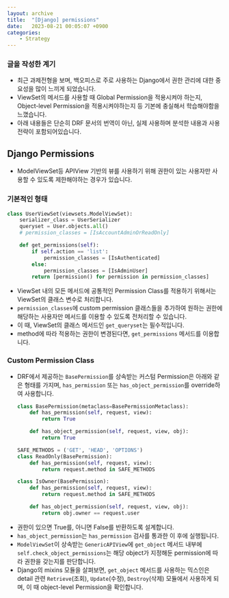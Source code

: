 ```yaml
---
layout: archive
title:  "[Django] permissions"
date:   2023-08-21 00:05:07 +0900
categories: 
    - Strategy
---
```


### 글을 작성한 계기
- 최근 과제전형을 보며, 백오피스로 주로 사용하는 Django에서 권한 관리에 대한 중요성을 많이 느끼게 되었습니다.
- ViewSet의 메서드를 사용할 때 Global Permission을 적용시켜야 하는지, Object-level Permission을 적용시켜야하는지 등 기본에 충실해서 학습해야함을 느꼈습니다.
- 아래 내용들은 단순히 DRF 문서의 번역이 아닌, 실제 사용하며 분석한 내용과 사용 전략이 포함되어있습니다.

## Django Permissions
- ModelViewSet등 APIView 기반의 뷰를 사용하기 위해 권한이 있는 사용자만 사용할 수 있도록 제한해야하는 경우가 있습니다.

### 기본적인 형태
```python
class UserViewSet(viewsets.ModelViewSet):
    serializer_class = UserSerializer
    queryset = User.objects.all()
    # permission_classes = [IsAccountAdminOrReadOnly]

    def get_permissions(self):
        if self.action == 'list':
            permission_classes = [IsAuthenticated]
        else:
            permission_classes = [IsAdminUser]
        return [permission() for permission in permission_classes]
```
- ViewSet 내의 모든 메서드에 공통적인 Permission Class를 적용하기 위해서는 ViewSet의 클래스 변수로 처리합니다.
- `permission_classes`에 custom permission 클래스들을 추가하여 원하는 권한에 해당하는 사용자만 메서드를 이용할 수 있도록 전처리할 수 있습니다. 
- 이 때, ViewSet의 클래스 메서드인 `get_queryset`는 필수적입니다.
- method에 따라 적용하는 권한이 변경된다면, `get_permissions` 메서드를 이용합니다.


### Custom Permission Class
- DRF에서 제공하는 `BasePermission`를 상속받는 커스텀 Permission은 아래와 같은 형태를 가지며, `has_permission` 또는 `has_object_permission`를 override하여 사용합니다.
    ```python
    class BasePermission(metaclass=BasePermissionMetaclass):
        def has_permission(self, request, view):
            return True

        def has_object_permission(self, request, view, obj):
            return True

    SAFE_METHODS = ('GET', 'HEAD', 'OPTIONS')
    class ReadOnly(BasePermission):
        def has_permission(self, request, view):
            return request.method in SAFE_METHODS

    class IsOwner(BasePermission):
        def has_permission(self, request, view):
            return request.method in SAFE_METHODS

        def has_object_permission(self, request, view, obj):
            return obj.owner == request.user
    ```
- 권한이 있으면 True를, 아니면 False를 반환하도록 설계합니다.
- `has_object_permission`는 `has_permission` 검사를 통과한 이 후에 실행됩니다. 
- `ModelViewSet`이 상속받는 `GenericAPIView`에 `get_object` 메서드 내부에 `self.check_object_permissions`는 해당 object가 지정해둔 permission에 따라 권한을 갖는지를 판단합니다.
- Django의 mixins 모듈을 살펴보면, `get_object` 메서드를 사용하는 믹스인은 detail 관련 `Retrieve`(조회), `Update`(수정), `Destroy`(삭제) 모듈에서 사용하게 되며, 이 때 object-level Permission을 확인합니다.

